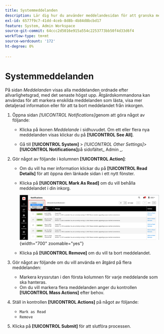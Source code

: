 ```yaml
---
title: Systemmeddelanden
description: Lär dig hur du använder meddelandesidan för att granska meddelanden om systemåtgärder.
exl-id: 6577f9c7-41dd-4ceb-8d8b-4b84d8bcbd17
feature: System, Admin Workspace
source-git-commit: 64ccc2d5016e915a554c2253773bb50f4d33d6f4
workflow-type: tm+mt
source-wordcount: '172'
ht-degree: 0%

---
```


# Systemmeddelanden

På sidan _Meddelanden_ visas alla meddelanden ordnade efter allvarlighetsgrad, med det senaste högst upp. Åtgärdskommandona kan användas för att markera enskilda meddelanden som lästa, visa mer detaljerad information eller för att ta bort meddelandet från inkorgen.

1. Öppna sidan _[!UICONTROL Notifications]_&#x200B;genom att göra något av följande:

   - Klicka på ikonen _Meddelande_ i sidhuvudet. Om ett eller flera nya meddelanden visas klickar du på **[!UICONTROL See All]**.

   - Gå till **[!UICONTROL System]** > _[!UICONTROL Other Settings]_>**[!UICONTROL Notifications]**&#x200B;på sidofältet_ Admin _.

1. Gör något av följande i kolumnen **[!UICONTROL Action]**:

   - Om du vill ha mer information klickar du på **[!UICONTROL Read Details]** för att öppna den länkade sidan i ett nytt fönster.

   - Klicka på **[!UICONTROL Mark As Read]** om du vill behålla meddelandet i din inkorg.

     ![Admin - Meddelanden](./assets/admin-notifications-mark-as-read.png){width="700" zoomable="yes"}

   - Klicka på **[!UICONTROL Remove]** om du vill ta bort meddelandet.

1. Gör något av följande om du vill använda en åtgärd på flera meddelanden:

   - Markera kryssrutan i den första kolumnen för varje meddelande som ska hanteras.
   - Om du vill markera flera meddelanden anger du kontrollen **[!UICONTROL Mass Actions]** efter behov.

1. Ställ in kontrollen **[!UICONTROL Actions]** på något av följande:

   - `Mark as Read`
   - `Remove`

1. Klicka på **[!UICONTROL Submit]** för att slutföra processen.
